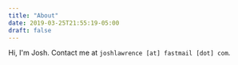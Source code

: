 ```yaml
---
title: "About"
date: 2019-03-25T21:55:19-05:00
draft: false
---
```


Hi, I'm Josh. Contact me at `joshlawrence [at] fastmail [dot] com`.